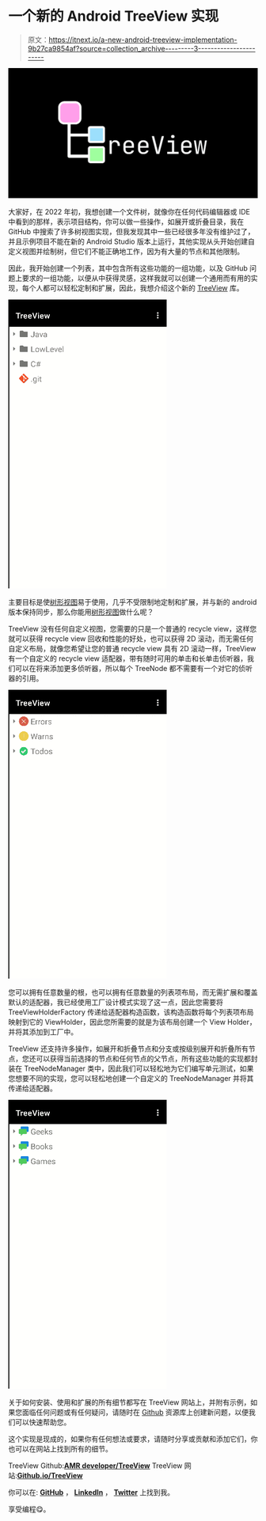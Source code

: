# 一个新的 Android TreeView 实现

> 原文：<https://itnext.io/a-new-android-treeview-implementation-9b27ca9854af?source=collection_archive---------3----------------------->

![](img/9b50694b6431a49641f68f2a69900a4c.png)

大家好，在 2022 年初，我想创建一个文件树，就像你在任何代码编辑器或 IDE 中看到的那样，表示项目结构，你可以做一些操作，如展开或折叠目录，我在 GitHub 中搜索了许多树视图实现，但我发现其中一些已经很多年没有维护过了，并且示例项目不能在新的 Android Studio 版本上运行，其他实现从头开始创建自定义视图并绘制树，但它们不能正确地工作，因为有大量的节点和其他限制。

因此，我开始创建一个列表，其中包含所有这些功能的一组功能，以及 GitHub 问题上要求的一组功能，以便从中获得灵感，这样我就可以创建一个通用而有用的实现，每个人都可以轻松定制和扩展，因此，我想介绍这个新的 [TreeView](https://github.com/amrdeveloper/treeview) 库。

![](img/075accd0a084ca19e4e1910735d8f1c4.png)

主要目标是使[树形视图](https://github.com/amrdeveloper/treeview)易于使用，几乎不受限制地定制和扩展，并与新的 android 版本保持同步，那么你能用[树形视图](https://github.com/amrdeveloper/treeview)做什么呢？

TreeView 没有任何自定义视图，您需要的只是一个普通的 recycle view，这样您就可以获得 recycle view 回收和性能的好处，也可以获得 2D 滚动，而无需任何自定义布局，就像您希望让您的普通 recycle view 具有 2D 滚动一样，TreeView 有一个自定义的 recycle view 适配器，带有随时可用的单击和长单击侦听器，我们可以在将来添加更多侦听器，所以每个 TreeNode 都不需要有一个对它的侦听器的引用。

![](img/5c4763e4adc418d046c5e9d4bcb4e5a6.png)

您可以拥有任意数量的根，也可以拥有任意数量的列表项布局，而无需扩展和覆盖默认的适配器，我已经使用工厂设计模式实现了这一点，因此您需要将 TreeViewHolderFactory 传递给适配器构造函数，该构造函数将每个列表项布局映射到它的 ViewHolder，因此您所需要的就是为该布局创建一个 View Holder，并将其添加到工厂中。

TreeView 还支持许多操作，如展开和折叠节点和分支或按级别展开和折叠所有节点，您还可以获得当前选择的节点和任何节点的父节点，所有这些功能的实现都封装在 TreeNodeManager 类中，因此我们可以轻松地为它们编写单元测试，如果您想要不同的实现，您可以轻松地创建一个自定义的 TreeNodeManager 并将其传递给适配器。

![](img/144cffb5dcede79dc16deb89c30ce3ca.png)

关于如何安装、使用和扩展的所有细节都写在 TreeView 网站上，并附有示例，如果您面临任何问题或有任何疑问，请随时在 [Github](https://github.com/amrdeveloper/treeview) 资源库上创建新问题，以便我们可以快速帮助您。

这个实现是现成的，如果你有任何想法或要求，请随时分享或贡献和添加它们，你也可以在网站上找到所有的细节。

TreeView Github:[**AMR developer/TreeView**](https://github.com/amrdeveloper/treeview)
TreeView 网站:[**Github.io/TreeView**](https://amrdeveloper.github.io/TreeView/)

你可以在: [**GitHub**](https://github.com/amrdeveloper) ， [**LinkedIn**](https://www.linkedin.com/in/amrdeveloper/) ， [**Twitter**](https://twitter.com/amrdeveloper) 上找到我。

享受编程😋。